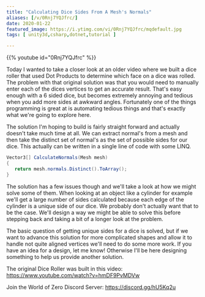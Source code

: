 ```yaml
---
title: "Calculating Dice Sides From A Mesh's Normals"
aliases: [/v/0Rnj7YQJfrc/]
date: 2020-01-22
featured_image: https://i.ytimg.com/vi/0Rnj7YQJfrc/mqdefault.jpg
tags: [ unity3d,csharp,dotnet,tutorial ]

---
```


{{% youtube id="0Rnj7YQJfrc" %}}

Today I wanted to take a closer look at an older video where we built a dice roller that used Dot Products to determine which face on a dice was rolled. The problem with that original solution was that you would need to manually enter each of the dices vertices to get an accurate result. That's easy enough with a 6 sided dice, but becomes extremely annoying and tedious when you add more sides at awkward angles. Fortunately one of the things programming is great at is automating tedious things and that's exactly what we're going to explore here.

The solution I'm hoping to build is fairly straight forward and actually doesn't take much time at all. We can extract normal's from a mesh and then take the distinct set of normal's as the set of possible sides for our dice. This actually can be written in a single line of code with some LINQ.

```csharp
Vector3[] CalculateNormals(Mesh mesh)
{
   return mesh.normals.Distinct().ToArray();
}
```

The solution has a few issues though and we'll take a look at how we might solve some of them. When looking at an object like a cylinder for example we'll get a large number of sides calculated because each edge of the cylinder is a unique side of our dice. We probably don't actually want that to be the case. We'll design a way we might be able to solve this before stepping back and taking a bit of a longer look at the problem.

The basic question of getting unique sides for a dice is solved, but if we want to advance this solution for more complicated shapes and allow it to handle not quite aligned vertices we'll need to do some more work. If you have an idea for a design, let me know! Otherwise I'll be here designing something to help us provide another solution.

The original Dice Roller was built in this video: https://www.youtube.com/watch?v=hmDF9PvMDVw

Join the World of Zero Discord Server: https://discord.gg/hU5Kq2u
